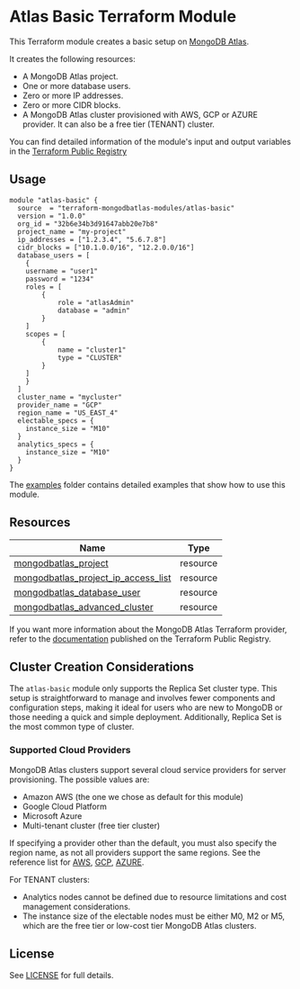 # Atlas Basic Terraform Module

This Terraform module creates a basic setup on [MongoDB Atlas](https://www.mongodb.com/products/platform/atlas-database). 

It creates the following resources:

- A MongoDB Atlas project.
- One or more database users.
- Zero or more IP addresses.
- Zero or more CIDR blocks.
- A MongoDB Atlas cluster provisioned with AWS, GCP or AZURE provider. It can also be a free tier (TENANT) cluster.

You can find detailed information of the module's input and output variables in the [Terraform Public Registry](https://registry.terraform.io/modules/terraform-mongodbatlas-modules/atlas-basic/mongodbatlas/latest)

## Usage 

```hcl
module "atlas-basic" {
  source  = "terraform-mongodbatlas-modules/atlas-basic"
  version = "1.0.0"
  org_id = "32b6e34b3d91647abb20e7b8"
  project_name = "my-project"
  ip_addresses = ["1.2.3.4", "5.6.7.8"]
  cidr_blocks = ["10.1.0.0/16", "12.2.0.0/16"]
  database_users = [
  	{
	username = "user1"
	password = "1234"
	roles = [
		{
			role = "atlasAdmin"
			database = "admin"
        }
	]
	scopes = [
		{
			name = "cluster1"
			type = "CLUSTER"
        }
	]
    }
  ]
  cluster_name = "mycluster"
  provider_name = "GCP"
  region_name = "US_EAST_4"
  electable_specs = {
	instance_size = "M10"
  }
  analytics_specs = {
	instance_size = "M10"	
  }
}
```

The [examples](https://github.com/terraform-mongodbatlas-modules/terraform-mongodbatlas-atlas-basic/tree/main/examples) folder contains detailed examples that show how to use this module.

## Resources

| Name | Type |
|------|------|
| [mongodbatlas_project](https://registry.terraform.io/providers/mongodb/mongodbatlas/latest/docs/resources/project) | resource |
| [mongodbatlas_project_ip_access_list](https://registry.terraform.io/providers/mongodb/mongodbatlas/latest/docs/resources/project_ip_access_list) | resource |
| [mongodbatlas_database_user](https://registry.terraform.io/providers/mongodb/mongodbatlas/latest/docs/resources/database_user) | resource |
| [mongodbatlas_advanced_cluster](https://registry.terraform.io/providers/mongodb/mongodbatlas/latest/docs/resources/advanced_cluster) | resource |

If you want more information about the MongoDB Atlas Terraform provider, refer to the [documentation](https://registry.terraform.io/providers/mongodb/mongodbatlas/latest/docs) published on the Terraform Public Registry.

## Cluster Creation Considerations 

The `atlas-basic` module only supports the Replica Set cluster type. This setup is straightforward to manage and involves fewer components and configuration steps, making it ideal for users who are new to MongoDB or those needing a quick and simple deployment. Additionally, Replica Set is the most common type of cluster.

### Supported Cloud Providers

MongoDB Atlas clusters support several cloud service providers for server provisioning. The possible values are: 

- Amazon AWS (the one we chose as default for this module)
- Google Cloud Platform
- Microsoft Azure
- Multi-tenant cluster (free tier cluster)

If specifying a provider other than the default, you must also specify the region name, as not all providers support the same regions. See the reference list for [AWS](https://www.mongodb.com/docs/atlas/reference/amazon-aws/), [GCP](https://www.mongodb.com/docs/atlas/reference/google-gcp/), [AZURE](https://www.mongodb.com/docs/atlas/reference/microsoft-azure/). 

For TENANT clusters:
  - Analytics nodes cannot be defined due to resource limitations and cost management considerations.
  - The instance size of the electable nodes must be either M0, M2 or M5, which are the free tier or low-cost tier MongoDB Atlas clusters.  

## License

See [LICENSE](https://github.com/terraform-mongodbatlas-modules/terraform-mongodbatlas-atlas-basic/blob/main/LICENSE) for full details.
